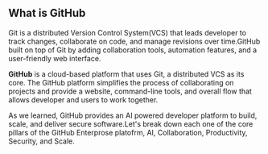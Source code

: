 ## What is GitHub

Git is a distributed Version Control System(VCS) that leads developer to track changes, collaborate on code, and manage revisions over time.GitHub built on top of Git by adding collaboration tools, automation features, and a user-friendly web interface. 

<b>GitHub</b> is a cloud-based platform that uses Git, a distributed VCS as its core. The GitHub platform simplifies the process of collaborating on projects and provide a website, command-line tools, and overall flow that allows developer and users to work together.

As we learned, GitHub provides an AI powered developer platform to build, scale, and deliver secure software.Let's break down each one of the core pillars of the GitHub Enterprose platofrm, AI, Collaboration, Productivity, Security, and Scale.

